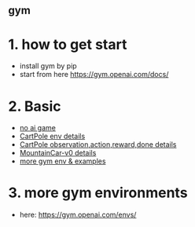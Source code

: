 gym
----


# 1. how to get start

* install gym by pip
* start from here https://gym.openai.com/docs/


# 2. Basic

* [no ai game](basic/no_ai_gym.py)
* [CartPole env details](basic/cart_pole_init_details.py)
* [CartPole observation,action,reward,done details](basic/cart_pole_more_details.py)
* [MountainCar-v0 details](basic/mountain_car_more_details.py)
* [more gym env & examples](https://gym.openai.com/envs/)


# 3. more gym environments

* here: https://gym.openai.com/envs/


